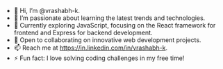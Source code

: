 - 👋 Hi, I’m @vrashabh-k.
- 👀 I’m passionate about learning the latest trends and technologies.
- 🌱 Currently exploring JavaScript, focusing on the React framework for frontend and Express for backend development.
- 💞️ Open to collaborating on innovative web development projects.
- 📫 Reach me at https://in.linkedin.com/in/vrashabh-k.
- ⚡ Fun fact: I love solving coding challenges in my free time!

<!---
vrashabh-k/vrashabh-k is a ✨ special ✨ repository because its `README.md` (this file) appears on your GitHub profile.
You can click the Preview link to take a look at your changes.
--->
